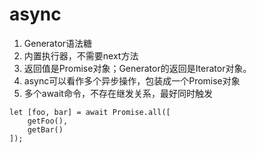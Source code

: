 # async

1. Generator语法糖
2. 内置执行器，不需要next方法
3. 返回值是Promise对象；Generator的返回是Iterator对象。
4. async可以看作多个异步操作，包装成一个Promise对象
5. 多个await命令，不存在继发关系，最好同时触发
```
let [foo, bar] = await Promise.all([
    getFoo(),
    getBar()
]);
```

